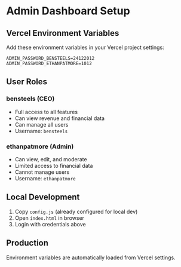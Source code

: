 # Admin Dashboard Setup

## Vercel Environment Variables

Add these environment variables in your Vercel project settings:

```
ADMIN_PASSWORD_BENSTEELS=24122012
ADMIN_PASSWORD_ETHANPATMORE=1012
```

## User Roles

### bensteels (CEO)
- Full access to all features
- Can view revenue and financial data
- Can manage all users
- Username: `bensteels`

### ethanpatmore (Admin)
- Can view, edit, and moderate
- Limited access to financial data
- Cannot manage users
- Username: `ethanpatmore`

## Local Development

1. Copy `config.js` (already configured for local dev)
2. Open `index.html` in browser
3. Login with credentials above

## Production

Environment variables are automatically loaded from Vercel settings.

